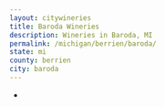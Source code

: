 ```yaml
---
layout: citywineries
title: Baroda Wineries
description: Wineries in Baroda, MI
permalink: /michigan/berrien/baroda/
state: mi
county: berrien
city: baroda
---
```

-
